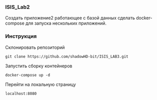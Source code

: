 ### ISIS_Lab2
Создать приложение2 работающее с базой данных сделать docker-compose для запуска нескольких приложений.

### Инструкция
Склонировать репозиторий
```
git clone https://github.com/shadowHD-bit/ISIS_LAB3.git
```
Запустить сборку контейнеров
```
docker-compose up -d
```
Перейти на локальную страницу
```
localhost:8080
```